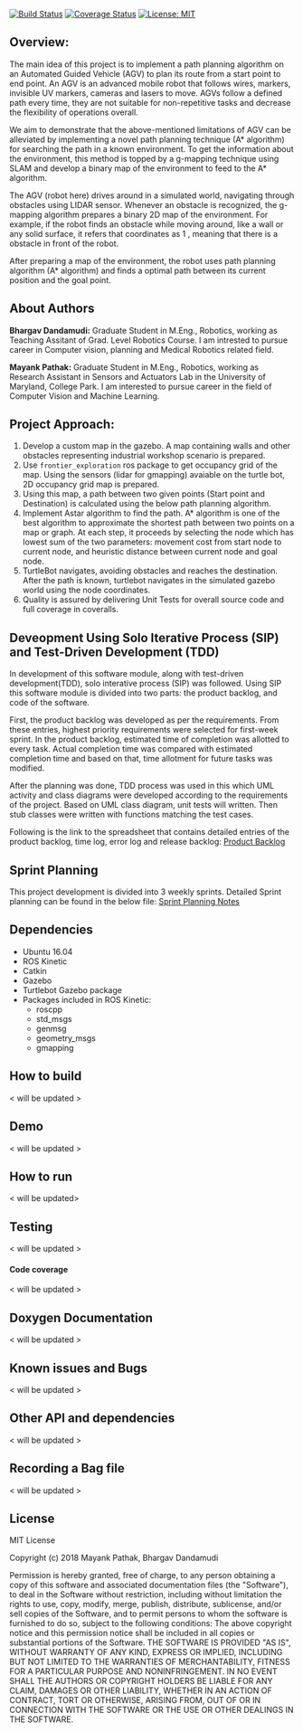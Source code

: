 [![Build Status](https://travis-ci.com/mayankpathak10/AGV_Navigation.svg?branch=master)](https://travis-ci.com/mayankpathak10/AGV_Navigation) [![Coverage Status](https://coveralls.io/repos/github/mayankpathak10/AGV_Navigation/badge.svg?branch=master)](https://coveralls.io/github/mayankpathak10/AGV_Navigation?branch=master) [![License: MIT](https://img.shields.io/badge/License-MIT-green.svg)](https://opensource.org/licenses/MIT)


## Overview:
The main idea of this project is to implement a path planning algorithm on an Automated Guided Vehicle (AGV) to plan its route from a start point to end point. An AGV is an advanced mobile robot that follows wires, markers, invisible UV markers, cameras and lasers to move. AGVs follow a defined path every time, they are not suitable for non-repetitive tasks and decrease the flexibility of operations overall.

We aim to demonstrate that the above-mentioned limitations of AGV can be alleviated by implementing a novel path planning technique (A* algorithm) for searching the path in a known environment. To get the information about the environment, this method is topped by a g-mapping technique using SLAM and develop a binary map of the environment to feed to the A* algorithm.

The AGV (robot here) drives around in a simulated world, navigating through obstacles using LIDAR sensor. Whenever an obstacle is recognized, the g-mapping algorithm prepares a binary 2D map of the environment. For example, if the robot finds an obstacle while moving around, like a wall or any solid surface, it refers that coordinates as 1 , meaning that there is a obstacle in front of the robot.

After preparing a map of the environment, the robot uses path planning algorithm (A* algorithm) and finds a optimal path between its current position and the goal point.

## About Authors
__Bhargav Dandamudi:__ Graduate Student in M.Eng., Robotics, working as Teaching Assitant of Grad. Level Robotics Course. I am intrested to pursue career in Computer vision, planning and Medical Robotics related field. 

__Mayank Pathak:__ Graduate Student in M.Eng., Robotics, working as Research Assistant in Sensors and Actuators Lab in the University of Maryland, College Park. I am interested to pursue career in the field of Computer Vision and Machine Learning.

## Project Approach:
1. Develop a custom map in the gazebo.
	A map containing walls and other obstacles representing industrial workshop scenario is prepared.  
2. Use `frontier_exploration` ros package to get occupancy grid of the map.
	Using the sensors (lidar for gmapping) avaiable on the turtle bot, 2D occupancy grid map is prepared.
3. Using this map, a path between two given points (Start point and Destination) is calculated using the below path planning algorithm.
4. Implement Astar algorithm to find the path.
	A* algorithm is one of the best algorithm to approximate the shortest path between two points on a map or graph.  At each step, it proceeds by selecting the node which has lowest sum of the two parameters: movement cost from start node to current node, and heuristic distance between current node and goal node.
5. TurtleBot navigates, avoiding obstacles and reaches the destination. 
	After the path is known, turtlebot navigates in the simulated gazebo world using the node coordinates.
6. Quality is assured by delivering Unit Tests for overall source code and full coverage in coveralls. 

## Deveopment Using Solo Iterative Process (SIP) and Test-Driven Development (TDD)
In development of this software module, along with test-driven development(TDD), solo interative process (SIP) was followed. Using SIP this software module is divided into two parts: the product backlog, and code of the software.

First, the product backlog was developed as per the requirements. From these entries, highest priority requirements were selected for first-week sprint. In the product backlog, estimated time of completion was allotted to every task. Actual completion time was compared with estimated completion time and based on that, time allotment for future tasks was modified.

After the planning was done, TDD process was used in this which UML activity and class diagrams were developed according to the requirements of the project. Based on UML class diagram, unit tests will written. Then stub classes were written with functions matching the test cases.

Following is the link to the spreadsheet that contains detailed entries of the product backlog, time log, error log and release backlog: [Product Backlog](https://docs.google.com/spreadsheets/d/1xaJ7oK8ZxaKgJi8yriTa_Gf3EtpvXDz0xDdI2Yvn0hE/edit?usp=sharing)

## Sprint Planning
This project development is divided into 3 weekly sprints. Detailed Sprint planning can be found in the below file:
[Sprint Planning Notes](https://docs.google.com/document/d/1IQnlFH5AhvnU3X79OxwiI05bf_QO1nF9Tf4WWig5hUM/edit?usp=sharing)

## Dependencies
- Ubuntu 16.04
- ROS Kinetic
- Catkin
- Gazebo
- Turtlebot Gazebo package
- Packages included in ROS Kinetic:
	- roscpp
	- std_msgs
	- genmsg
	- geometry_msgs
	- gmapping

## How to build
< will be updated >

## Demo
< will be updated >

## How to run
< will be updated>

## Testing
< will be updated >
#### Code coverage
< will be updated >

## Doxygen Documentation
< will be updated >

## Known issues and Bugs
< will be updated >

## Other API and dependencies
< will be updated >

## Recording a Bag file
< will be updated >

## License
MIT License

Copyright (c) 2018 Mayank Pathak, Bhargav Dandamudi

Permission is hereby granted, free of charge, to any person obtaining a copy of this software and associated documentation files (the "Software"), to deal in the Software without restriction, including without limitation the rights to use, copy, modify, merge, publish, distribute, sublicense, and/or sell
copies of the Software, and to permit persons to whom the software is furnished to do so, subject to the following conditions:
 The above copyright notice and this permission notice shall be included in all copies or substantial portions of the Software.
 THE SOFTWARE IS PROVIDED "AS IS", WITHOUT WARRANTY OF ANY KIND, EXPRESS OR IMPLIED, INCLUDING BUT NOT LIMITED TO THE WARRANTIES OF MERCHANTABILITY, FITNESS FOR A PARTICULAR PURPOSE AND NONINFRINGEMENT. IN NO EVENT SHALL THE AUTHORS OR COPYRIGHT HOLDERS BE LIABLE FOR ANY CLAIM, DAMAGES OR OTHER LIABILITY, WHETHER IN AN ACTION OF CONTRACT, TORT OR OTHERWISE, ARISING FROM, OUT OF OR IN CONNECTION WITH THE SOFTWARE OR THE USE OR OTHER DEALINGS IN THE SOFTWARE.